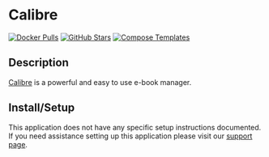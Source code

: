 # Calibre

[![Docker Pulls](https://img.shields.io/docker/pulls/linuxserver/calibre?style=flat-square&color=607D8B&label=docker%20pulls&logo=docker)](https://hub.docker.com/r/linuxserver/calibre)
[![GitHub Stars](https://img.shields.io/github/stars/linuxserver/docker-calibre?style=flat-square&color=607D8B&label=github%20stars&logo=github)](https://github.com/linuxserver/docker-calibre)
[![Compose Templates](https://img.shields.io/static/v1?style=flat-square&color=607D8B&label=compose&message=templates)](https://github.com/GhostWriters/DockSTARTer/tree/master/compose/.apps/calibre)

## Description

[Calibre](https://calibre-ebook.com/) is a powerful and easy to use e-book manager.

## Install/Setup

This application does not have any specific setup instructions documented. If you need assistance setting up this application please visit our [support page](https://dockstarter.com/basics/support/).
